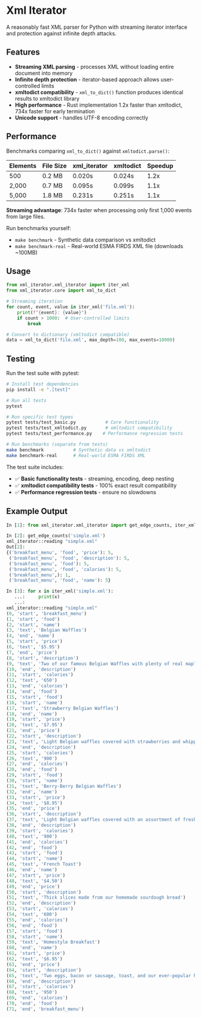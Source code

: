 # Xml Iterator

A reasonably fast XML parser for Python with streaming iterator interface and protection against infinite depth attacks.

## Features

- **Streaming XML parsing** - processes XML without loading entire document into memory
- **Infinite depth protection** - iterator-based approach allows user-controlled limits
- **xmltodict compatibility** - `xml_to_dict()` function produces identical results to xmltodict library
- **High performance** - Rust implementation 1.2x faster than xmltodict, 734x faster for early termination
- **Unicode support** - handles UTF-8 encoding correctly

## Performance

Benchmarks comparing `xml_to_dict()` against `xmltodict.parse()`:

| Elements | File Size | xml_iterator | xmltodict | Speedup |
|----------|-----------|--------------|-----------|---------|
| 500 | 0.2 MB | 0.020s | 0.024s | 1.2x |
| 2,000 | 0.7 MB | 0.095s | 0.099s | 1.1x |
| 5,000 | 1.8 MB | 0.231s | 0.251s | 1.1x |

**Streaming advantage**: 734x faster when processing only first 1,000 events from large files.

Run benchmarks yourself:
- `make benchmark` - Synthetic data comparison vs xmltodict
- `make benchmark-real` - Real-world ESMA FIRDS XML file (downloads ~100MB)

## Usage

```python
from xml_iterator.xml_iterator import iter_xml
from xml_iterator.core import xml_to_dict

# Streaming iteration
for count, event, value in iter_xml('file.xml'):
    print(f"{event}: {value}")
    if count > 1000:  # User-controlled limits
        break

# Convert to dictionary (xmltodict compatible)
data = xml_to_dict('file.xml', max_depth=100, max_events=10000)
```

## Testing

Run the test suite with pytest:

```bash
# Install test dependencies
pip install -e ".[test]"

# Run all tests
pytest

# Run specific test types
pytest tests/test_basic.py           # Core functionality
pytest tests/test_xmltodict.py       # xmltodict compatibility
pytest tests/test_performance.py    # Performance regression tests

# Run benchmarks (separate from tests)
make benchmark           # Synthetic data vs xmltodict
make benchmark-real      # Real-world ESMA FIRDS XML
```

The test suite includes:
- ✅ **Basic functionality tests** - streaming, encoding, deep nesting
- ✅ **xmltodict compatibility tests** - 100% exact result compatibility
- ✅ **Performance regression tests** - ensure no slowdowns

## Example Output

```python
In [1]: from xml_iterator.xml_iterator import get_edge_counts, iter_xml

In [2]: get_edge_counts('simple.xml')
xml_iterator::reading "simple.xml"
Out[2]: 
{('breakfast_menu', 'food', 'price'): 5,
 ('breakfast_menu', 'food', 'description'): 5,
 ('breakfast_menu', 'food'): 5,
 ('breakfast_menu', 'food', 'calories'): 5,
 ('breakfast_menu',): 1,
 ('breakfast_menu', 'food', 'name'): 5}

In [3]: for x in iter_xml('simple.xml'):
   ...:     print(x)
   ...: 
xml_iterator::reading "simple.xml"
(0, 'start', 'breakfast_menu')
(1, 'start', 'food')
(2, 'start', 'name')
(3, 'text', 'Belgian Waffles')
(4, 'end', 'name')
(5, 'start', 'price')
(6, 'text', '$5.95')
(7, 'end', 'price')
(8, 'start', 'description')
(9, 'text', 'Two of our famous Belgian Waffles with plenty of real maple syrup')
(10, 'end', 'description')
(11, 'start', 'calories')
(12, 'text', '650')
(13, 'end', 'calories')
(14, 'end', 'food')
(15, 'start', 'food')
(16, 'start', 'name')
(17, 'text', 'Strawberry Belgian Waffles')
(18, 'end', 'name')
(19, 'start', 'price')
(20, 'text', '$7.95')
(21, 'end', 'price')
(22, 'start', 'description')
(23, 'text', 'Light Belgian waffles covered with strawberries and whipped cream')
(24, 'end', 'description')
(25, 'start', 'calories')
(26, 'text', '900')
(27, 'end', 'calories')
(28, 'end', 'food')
(29, 'start', 'food')
(30, 'start', 'name')
(31, 'text', 'Berry-Berry Belgian Waffles')
(32, 'end', 'name')
(33, 'start', 'price')
(34, 'text', '$8.95')
(35, 'end', 'price')
(36, 'start', 'description')
(37, 'text', 'Light Belgian waffles covered with an assortment of fresh berries and whipped cream')
(38, 'end', 'description')
(39, 'start', 'calories')
(40, 'text', '900')
(41, 'end', 'calories')
(42, 'end', 'food')
(43, 'start', 'food')
(44, 'start', 'name')
(45, 'text', 'French Toast')
(46, 'end', 'name')
(47, 'start', 'price')
(48, 'text', '$4.50')
(49, 'end', 'price')
(50, 'start', 'description')
(51, 'text', 'Thick slices made from our homemade sourdough bread')
(52, 'end', 'description')
(53, 'start', 'calories')
(54, 'text', '600')
(55, 'end', 'calories')
(56, 'end', 'food')
(57, 'start', 'food')
(58, 'start', 'name')
(59, 'text', 'Homestyle Breakfast')
(60, 'end', 'name')
(61, 'start', 'price')
(62, 'text', '$6.95')
(63, 'end', 'price')
(64, 'start', 'description')
(65, 'text', 'Two eggs, bacon or sausage, toast, and our ever-popular hash browns')
(66, 'end', 'description')
(67, 'start', 'calories')
(68, 'text', '950')
(69, 'end', 'calories')
(70, 'end', 'food')
(71, 'end', 'breakfast_menu')
```

